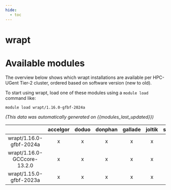 ```yaml
---
hide:
  - toc
---
```


wrapt
=====

# Available modules


The overview below shows which wrapt installations are available per HPC-UGent Tier-2 cluster, ordered based on software version (new to old).

To start using wrapt, load one of these modules using a `module load` command like:

```shell
module load wrapt/1.16.0-gfbf-2024a
```

*(This data was automatically generated on {{modules_last_updated}})*  

| |accelgor|doduo|donphan|gallade|joltik|shinx|
| :---: | :---: | :---: | :---: | :---: | :---: | :---: |
|wrapt/1.16.0-gfbf-2024a|x|x|x|x|x|x|
|wrapt/1.16.0-GCCcore-13.2.0|x|x|x|x|x|x|
|wrapt/1.15.0-gfbf-2023a|x|x|x|x|x|x|
